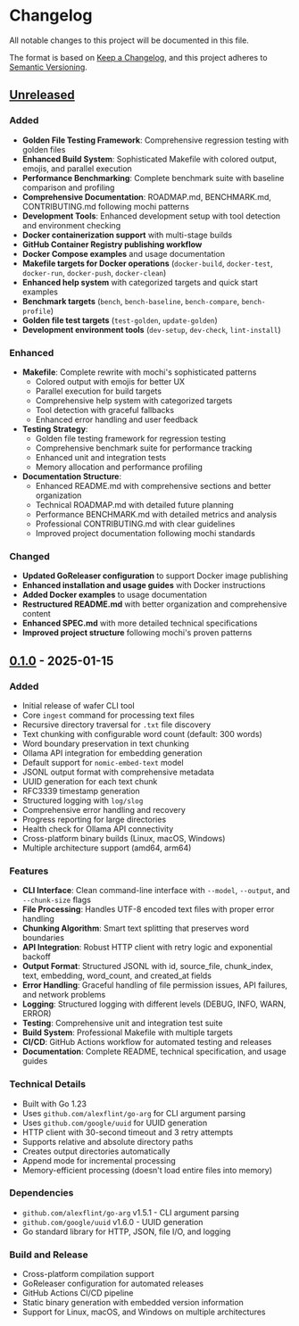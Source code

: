 # Changelog

All notable changes to this project will be documented in this file.

The format is based on [Keep a Changelog](https://keepachangelog.com/en/1.0.0/),
and this project adheres to [Semantic Versioning](https://semver.org/spec/v2.0.0.html).

## [Unreleased]

### Added
- **Golden File Testing Framework**: Comprehensive regression testing with golden files
- **Enhanced Build System**: Sophisticated Makefile with colored output, emojis, and parallel execution
- **Performance Benchmarking**: Complete benchmark suite with baseline comparison and profiling
- **Comprehensive Documentation**: ROADMAP.md, BENCHMARK.md, CONTRIBUTING.md following mochi patterns
- **Development Tools**: Enhanced development setup with tool detection and environment checking
- **Docker containerization support** with multi-stage builds
- **GitHub Container Registry publishing workflow**
- **Docker Compose examples** and usage documentation
- **Makefile targets for Docker operations** (`docker-build`, `docker-test`, `docker-run`, `docker-push`, `docker-clean`)
- **Enhanced help system** with categorized targets and quick start examples
- **Benchmark targets** (`bench`, `bench-baseline`, `bench-compare`, `bench-profile`)
- **Golden file test targets** (`test-golden`, `update-golden`)
- **Development environment tools** (`dev-setup`, `dev-check`, `lint-install`)

### Enhanced
- **Makefile**: Complete rewrite with mochi's sophisticated patterns
  - Colored output with emojis for better UX
  - Parallel execution for build targets
  - Comprehensive help system with categorized targets
  - Tool detection with graceful fallbacks
  - Enhanced error handling and user feedback
- **Testing Strategy**:
  - Golden file testing framework for regression testing
  - Comprehensive benchmark suite for performance tracking
  - Enhanced unit and integration tests
  - Memory allocation and performance profiling
- **Documentation Structure**:
  - Enhanced README.md with comprehensive sections and better organization
  - Technical ROADMAP.md with detailed future planning
  - Performance BENCHMARK.md with detailed metrics and analysis
  - Professional CONTRIBUTING.md with clear guidelines
  - Improved project documentation following mochi standards

### Changed
- **Updated GoReleaser configuration** to support Docker image publishing
- **Enhanced installation and usage guides** with Docker instructions
- **Added Docker examples** to usage documentation
- **Restructured README.md** with better organization and comprehensive content
- **Enhanced SPEC.md** with more detailed technical specifications
- **Improved project structure** following mochi's proven patterns

## [0.1.0] - 2025-01-15

### Added
- Initial release of wafer CLI tool
- Core `ingest` command for processing text files
- Recursive directory traversal for `.txt` file discovery
- Text chunking with configurable word count (default: 300 words)
- Word boundary preservation in text chunking
- Ollama API integration for embedding generation
- Default support for `nomic-embed-text` model
- JSONL output format with comprehensive metadata
- UUID generation for each text chunk
- RFC3339 timestamp generation
- Structured logging with `log/slog`
- Comprehensive error handling and recovery
- Progress reporting for large directories
- Health check for Ollama API connectivity
- Cross-platform binary builds (Linux, macOS, Windows)
- Multiple architecture support (amd64, arm64)

### Features
- **CLI Interface**: Clean command-line interface with `--model`, `--output`, and `--chunk-size` flags
- **File Processing**: Handles UTF-8 encoded text files with proper error handling
- **Chunking Algorithm**: Smart text splitting that preserves word boundaries
- **API Integration**: Robust HTTP client with retry logic and exponential backoff
- **Output Format**: Structured JSONL with id, source_file, chunk_index, text, embedding, word_count, and created_at fields
- **Error Handling**: Graceful handling of file permission issues, API failures, and network problems
- **Logging**: Structured logging with different levels (DEBUG, INFO, WARN, ERROR)
- **Testing**: Comprehensive unit and integration test suite
- **Build System**: Professional Makefile with multiple targets
- **CI/CD**: GitHub Actions workflow for automated testing and releases
- **Documentation**: Complete README, technical specification, and usage guides

### Technical Details
- Built with Go 1.23
- Uses `github.com/alexflint/go-arg` for CLI argument parsing
- Uses `github.com/google/uuid` for UUID generation
- HTTP client with 30-second timeout and 3 retry attempts
- Supports relative and absolute directory paths
- Creates output directories automatically
- Append mode for incremental processing
- Memory-efficient processing (doesn't load entire files into memory)

### Dependencies
- `github.com/alexflint/go-arg` v1.5.1 - CLI argument parsing
- `github.com/google/uuid` v1.6.0 - UUID generation
- Go standard library for HTTP, JSON, file I/O, and logging

### Build and Release
- Cross-platform compilation support
- GoReleaser configuration for automated releases
- GitHub Actions CI/CD pipeline
- Static binary generation with embedded version information
- Support for Linux, macOS, and Windows on multiple architectures

[Unreleased]: https://github.com/duy-tung/wafer/compare/v0.1.0...HEAD
[0.1.0]: https://github.com/duy-tung/wafer/releases/tag/v0.1.0
